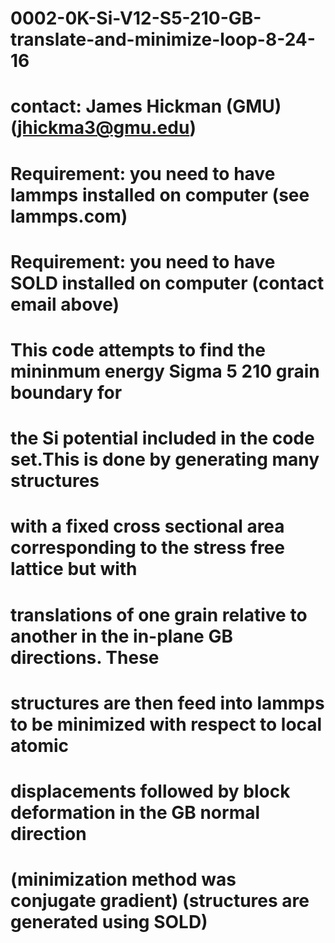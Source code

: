 # 0002-0K-Si-V12-S5-210-GB-translate-and-minimize-loop-8-24-16
# contact: James Hickman (GMU) (jhickma3@gmu.edu)
# Requirement: you need to have lammps installed on computer (see lammps.com) 
# Requirement: you need to have SOLD installed on computer (contact email above) 

# This code attempts to find the mininmum energy Sigma 5 210 grain boundary for 
# the Si potential included in the code set.This is done by generating many structures
# with a fixed cross sectional area corresponding to the stress free lattice but with 
# translations of one grain relative to another in the in-plane GB directions. These 
# structures are then feed into lammps to be minimized with respect to local atomic
# displacements followed by block deformation in the GB normal direction 
# (minimization method was conjugate gradient)  (structures are generated using SOLD)
